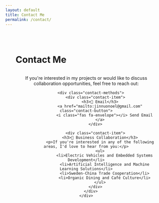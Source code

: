 ```yaml
---
layout: default
title: Contact Me
permalink: /contact/
---
```


<div class="contact-container">
    <h1>Contact Me</h1>
    <div class="contact-content">
        <p>If you're interested in my projects or would like to discuss collaboration opportunities, feel free to reach out:</p>
        
        <div class="contact-methods">
            <div class="contact-item">
                <h3>📧 Email</h3>
                <a href="mailto:jinnuonoel@gmail.com" class="contact-button">
                    <i class="fas fa-envelope"></i> Send Email
                </a>
            </div>
            
            <div class="contact-item">
                <h3>💼 Business Collaboration</h3>
                <p>If you're interested in any of the following areas, I'd love to hear from you:</p>
                <ul>
                    <li>Electric Vehicles and Embedded Systems Development</li>
                    <li>Artificial Intelligence and Machine Learning Solutions</li>
                    <li>Sweden-China Trade Cooperation</li>
                    <li>Organic Dining and Café Culture</li>
                </ul>
            </div>
        </div>
    </div>
</div>

<style>
.contact-container {
    max-width: 800px;
    margin: 0 auto;
    padding: 2rem;
}

.contact-content {
    text-align: center;
    margin-top: 2rem;
}

.contact-methods {
    margin-top: 3rem;
    text-align: left;
}

.contact-item {
    margin-bottom: 3rem;
    padding: 2rem;
    background-color: #f8f9fa;
    border-radius: 10px;
    box-shadow: 0 2px 4px rgba(0,0,0,0.1);
}

.contact-item h3 {
    color: #333;
    margin-bottom: 1rem;
}

.contact-button {
    display: inline-block;
    padding: 1rem 2rem;
    background-color: #007bff;
    color: white;
    text-decoration: none;
    border-radius: 5px;
    transition: all 0.3s ease;
    margin-top: 1rem;
}

.contact-button:hover {
    background-color: #0056b3;
    transform: translateY(-2px);
}

.contact-item ul {
    list-style-type: none;
    padding-left: 0;
}

.contact-item li {
    margin: 0.5rem 0;
    padding-left: 1.5rem;
    position: relative;
}

.contact-item li:before {
    content: "•";
    position: absolute;
    left: 0;
    color: #007bff;
}
</style> 